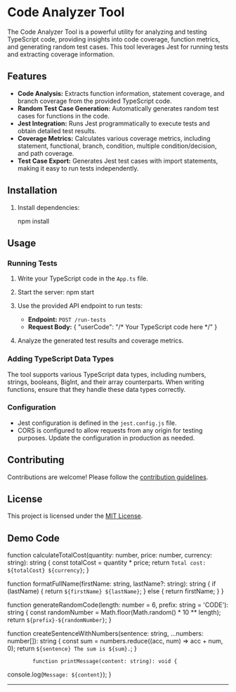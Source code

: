 
# Code Analyzer Tool

The Code Analyzer Tool is a powerful utility for analyzing and testing TypeScript code, providing insights into code coverage, function metrics, and generating random test cases. This tool leverages Jest for running tests and extracting coverage information.

## Features

- **Code Analysis:** Extracts function information, statement coverage, and branch coverage from the provided TypeScript code.
- **Random Test Case Generation:** Automatically generates random test cases for functions in the code.
- **Jest Integration:** Runs Jest programmatically to execute tests and obtain detailed test results.
- **Coverage Metrics:** Calculates various coverage metrics, including statement, functional, branch, condition, multiple condition/decision, and path coverage.
- **Test Case Export:** Generates Jest test cases with import statements, making it easy to run tests independently.

## Installation

1. Install dependencies:

    npm install

## Usage

### Running Tests

1. Write your TypeScript code in the `App.ts` file.

2. Start the server:
    npm start

3. Use the provided API endpoint to run tests:

    - **Endpoint:** `POST /run-tests`
    - **Request Body:**
      {
        "userCode": "/* Your TypeScript code here */"
      }

4. Analyze the generated test results and coverage metrics.

### Adding TypeScript Data Types

The tool supports various TypeScript data types, including numbers, strings, booleans, BigInt, and their array counterparts. When writing functions, ensure that they handle these data types correctly.

### Configuration

- Jest configuration is defined in the `jest.config.js` file.
- CORS is configured to allow requests from any origin for testing purposes. Update the configuration in production as needed.

## Contributing

Contributions are welcome! Please follow the [contribution guidelines](CONTRIBUTING.md).

## License

This project is licensed under the [MIT License](LICENSE).
## Demo Code

      
 function calculateTotalCost(quantity: number, price: number, currency: string): string {
  const totalCost = quantity * price;
  return `Total cost: ${totalCost} ${currency}`;
}

 function formatFullName(firstName: string, lastName?: string): string {
  if (lastName) {
    return `${firstName} ${lastName}`;
  } else {
    return firstName;
  }
}

 function generateRandomCode(length: number = 6, prefix: string = 'CODE'): string {
  const randomNumber = Math.floor(Math.random() * 10 ** length);
  return `${prefix}-${randomNumber}`;
}

 function createSentenceWithNumbers(sentence: string, ...numbers: number[]): string {
  const sum = numbers.reduce((acc, num) => acc + num, 0);
  return `${sentence} The sum is ${sum}.`;
}


            function printMessage(content: string): void {
  console.log(`Message: ${content}`);
}

    
    
    
---